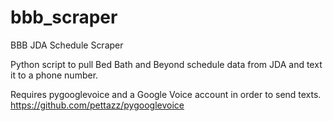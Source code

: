 # bbb_scraper
BBB JDA Schedule Scraper

Python script to pull Bed Bath and Beyond schedule data from JDA and text it to a phone number.

Requires pygooglevoice and a Google Voice account in order to send texts.
https://github.com/pettazz/pygooglevoice
